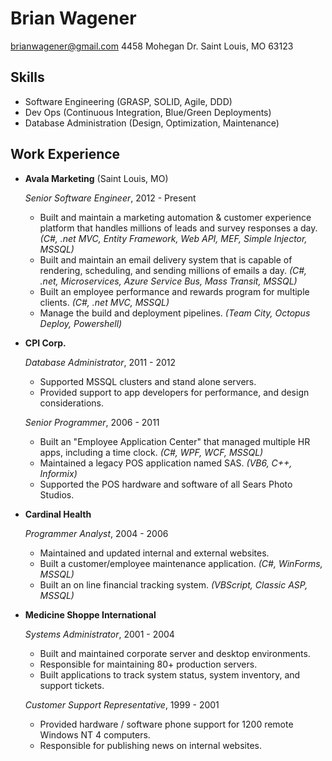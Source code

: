 Brian Wagener
===============

brianwagener@gmail.com
4458 Mohegan Dr.
Saint Louis, MO   63123

Skills
------

*  Software Engineering (GRASP, SOLID, Agile, DDD)
*  Dev Ops (Continuous Integration, Blue/Green Deployments)   
*  Database Administration (Design, Optimization, Maintenance)

Work Experience
---------------

*   **Avala Marketing** (Saint Louis, MO)

    *Senior Software Engineer*, 2012 - Present

    -   Built and maintain a marketing automation & customer experience platform that handles millions of leads and survey responses a day. _(C#, .net MVC, Entity Framework, Web API, MEF, Simple Injector, MSSQL)_
    -   Built and maintain an email delivery system that is capable of rendering, scheduling, and sending millions of emails a day. _(C#, .net, Microservices, Azure Service Bus, Mass Transit, MSSQL)_
    -   Built an employee performance and rewards program for multiple clients. _(C#, .net MVC, MSSQL)_
    -   Manage the build and deployment pipelines. _(Team City, Octopus Deploy, Powershell)_

*   **CPI Corp.**

    *Database Administrator*, 2011 - 2012

    -   Supported MSSQL clusters and stand alone servers.
    -   Provided support to app developers for performance, and design considerations.

    *Senior Programmer*, 2006 - 2011

    -   Built an "Employee Application Center" that managed multiple HR apps, including a time clock. _(C#, WPF, WCF, MSSQL)_
    -   Maintained a legacy POS application named SAS. _(VB6, C++, Informix)_
    -   Supported the POS hardware and software of all Sears Photo Studios.

*   **Cardinal Health**

    *Programmer Analyst*, 2004 - 2006

    -   Maintained and updated internal and external websites.
    -   Built a customer/employee maintenance application. _(C#, WinForms, MSSQL)_
    -   Built an on line financial tracking system. _(VBScript, Classic ASP, MSSQL)_

*   **Medicine Shoppe International**

    *Systems Administrator*, 2001 - 2004

    -   Built and maintained corporate server and desktop environments.
    -   Responsible for maintaining 80+ production servers.
    -   Built applications to track system status, system inventory, and support tickets.

    *Customer Support Representative*, 1999 - 2001

    -   Provided hardware / software phone support for 1200 remote Windows NT 4 computers.
    -   Responsible for publishing news on internal websites.